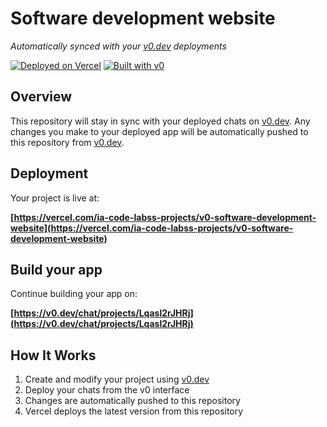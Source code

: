 # Software development website

*Automatically synced with your [v0.dev](https://v0.dev) deployments*

[![Deployed on Vercel](https://img.shields.io/badge/Deployed%20on-Vercel-black?style=for-the-badge&logo=vercel)](https://vercel.com/ia-code-labss-projects/v0-software-development-website)
[![Built with v0](https://img.shields.io/badge/Built%20with-v0.dev-black?style=for-the-badge)](https://v0.dev/chat/projects/Lqasl2rJHRj)

## Overview

This repository will stay in sync with your deployed chats on [v0.dev](https://v0.dev).
Any changes you make to your deployed app will be automatically pushed to this repository from [v0.dev](https://v0.dev).

## Deployment

Your project is live at:

**[https://vercel.com/ia-code-labss-projects/v0-software-development-website](https://vercel.com/ia-code-labss-projects/v0-software-development-website)**

## Build your app

Continue building your app on:

**[https://v0.dev/chat/projects/Lqasl2rJHRj](https://v0.dev/chat/projects/Lqasl2rJHRj)**

## How It Works

1. Create and modify your project using [v0.dev](https://v0.dev)
2. Deploy your chats from the v0 interface
3. Changes are automatically pushed to this repository
4. Vercel deploys the latest version from this repository